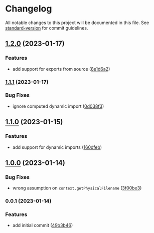 # Changelog

All notable changes to this project will be documented in this file. See [standard-version](https://github.com/conventional-changelog/standard-version) for commit guidelines.

## [1.2.0](https://github.com/satazor/eslint-plugin-import-esm/compare/v1.1.1...v1.2.0) (2023-01-17)


### Features

* add support for exports from source ([8e1d6a2](https://github.com/satazor/eslint-plugin-import-esm/commit/8e1d6a2eda46409b3f9a3103a48d1c021c912387))

### [1.1.1](https://github.com/satazor/eslint-plugin-import-esm/compare/v1.1.0...v1.1.1) (2023-01-17)


### Bug Fixes

* ignore computed dynamic import ([0d038f3](https://github.com/satazor/eslint-plugin-import-esm/commit/0d038f39aa960da2840d709f0105d06395adaaf5))

## [1.1.0](https://github.com/satazor/eslint-plugin-import-esm/compare/v1.0.0...v1.1.0) (2023-01-15)


### Features

* add support for dynamic imports ([160dfeb](https://github.com/satazor/eslint-plugin-import-esm/commit/160dfeb75ff86517452823c6bf2102d40f648df2))

## [1.0.0](https://github.com/satazor/eslint-plugin-import-esm/compare/v0.0.1...v1.0.0) (2023-01-14)


### Bug Fixes

* wrong assumption on `context.getPhysicalFilename` ([3f00be3](https://github.com/satazor/eslint-plugin-import-esm/commit/3f00be3c6d68f269523fb534ff785fbc2531392b))

### 0.0.1 (2023-01-14)


### Features

* add initial commit ([49b3b46](https://github.com/satazor/eslint-plugin-import-esm/commit/49b3b461970fc5906445e4deacd25b9940c97e17))
